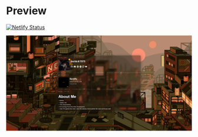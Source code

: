 # Preview 
[![Netlify Status](https://api.netlify.com/api/v1/badges/c3050483-dd7f-456b-a6f6-2676ee994da8/deploy-status)](https://bxrlin.netlify.app/)


![Preview](https://raw.githubusercontent.com/bxrlin/notlinktree/main/preview/Image%202.png)
